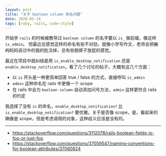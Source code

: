 ```yaml
---
layout: post
title: "关于 boolean column 命名问题"
date: 2020-05-14
tags: [ruby, rails, code-style]
---
```


开始学 `rails` 的时候被教导过 `boolean column` 的名字要以 `is_` 做前缀，像这样 `is_admin`。
但最近总感觉这样的命名有些不对劲，就像小学写作文，老师会把~~我的~~妈妈说过中的我的批注掉，总有些脱裤子放屁的感觉。

最近在项目中就纠结是用 `is_enable_desktop_notification` 还是 `enable_desktop_notification`，看了几个讨论的帖子，大概有这几个方面：

* 以 `is` 开头是一种更简单回答 true / false 的方式，直接呼叫 `is_admin`
* `admin` 这种命名在 rails 中更像一个 scope
* 在 rails 中会为 `boolean column` 自动添加问号方法，`admin` 这样更符合 rails 的约定

我选择了没有 `is` 的命名，`enable_desktop_notification?` 比 `is_enable_desktop_notification?` 要优雅。关于是否像 scope，是，看起来的确像是 scope，但是考虑调用的对象，这种歧义应该是没有的。

---
* https://stackoverflow.com/questions/3112078/rails-boolean-fields-is-foo-or-just-foo
* https://stackoverflow.com/questions/37059547/naming-conventions-for-boolean-attributes/37060624
